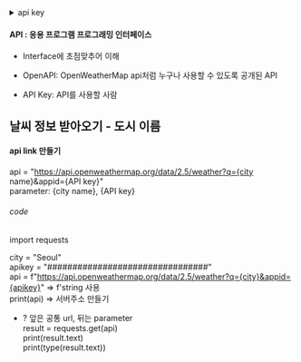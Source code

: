 <details>
<summary>api key</summary>
<div markdown="1">

3253e70100aaacefc311e4bddbdc1a3e

</div>
</details>

#### API : 응용 프로그램 프로그래밍 인터페이스
* Interface에 초점맞추어 이해

* OpenAPI: OpenWeatherMap api처럼 누구나 사용할 수 있도록 공개된 API

* API Key: API를 사용할 사람

## 날씨 정보 받아오기 - 도시 이름
#### api link 만들기
api = "https://api.openweathermap.org/data/2.5/weather?q={city name}&appid={API key}"
<br> parameter: {city name}, {API key}

###### code
import requests

city = "Seoul"<br>
apikey = "################################"<br>
api = f"https://api.openweathermap.org/data/2.5/weather?q={city}&appid={apikey}" => f'string 사용 <br>
print(api) => 서버주소 만들기
- ? 앞은 공통 url, 뒤는 parameter
<br>result = requests.get(api)
<br>print(result.text)
<br>print(type(result.text))